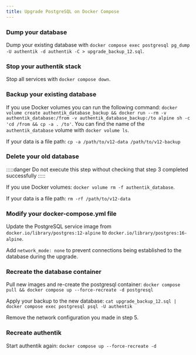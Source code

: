 ```yaml
---
title: Upgrade PostgreSQL on Docker Compose
---
```


### Dump your database

Dump your existing database with `docker compose exec postgresql pg_dump -U authentik -d authentik -C > upgrade_backup_12.sql`.

### Stop your authentik stack

Stop all services with `docker compose down`.

### Backup your existing database

If you use Docker volumes you can run the following command: `docker volume create authentik_database_backup && docker run --rm -v authentik_database:/from -v authentik_database_backup:/to alpine sh -c 'cd /from && cp -a . /to'`. You can find the name of the `authentik_database` volume with `docker volume ls`.

If your data is a file path: `cp -a /path/to/v12-data /path/to/v12-backup`

### Delete your old database

:::::danger
Do not execute this step without checking that step 3 completed successfully
:::::

If you use Docker volumes: `docker volume rm -f authentik_database`.

If your data is a file path: `rm -rf /path/to/v12-data`

### Modify your docker-compose.yml file

Update the PostgreSQL service image from `docker.io/library/postgres:12-alpine` to `docker.io/library/postgres:16-alpine`.

Add `network_mode: none` to prevent connections being established to the database during the upgrade.

### Recreate the database container

Pull new images and re-create the postgresql container: `docker compose pull && docker compose up --force-recreate -d postgresql`

Apply your backup to the new database: `cat upgrade_backup_12.sql | docker compose exec postgresql psql -U authentik`

Remove the network configuration you made in step 5.

### Recreate authentik

Start authentik again: `docker compose up --force-recreate -d`